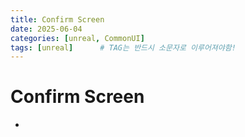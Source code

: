 ```yaml
---
title: Confirm Screen
date: 2025-06-04
categories: [unreal, CommonUI]
tags: [unreal]		# TAG는 반드시 소문자로 이루어져야함!
---
```


# Confirm Screen

* 